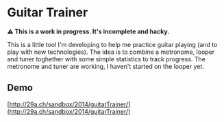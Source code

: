 # Guitar Trainer

**:warning: This is a work in progress. It's incomplete and hacky.**

This is a little tool I'm developing to help me practice guitar playing (and to play with new technologies). 
The idea is to combine a metronome, looper and tuner toghether with some simple statistics to track
progress. The metronome and tuner are working, I haven't started on the looper yet.

## Demo
[http://29a.ch/sandbox/2014/guitarTrainer/](http://29a.ch/sandbox/2014/guitarTrainer/)
